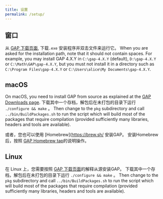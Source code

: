 ```yaml
---
title: 设置
permalink: /setup/
---
```


## 窗口

从 [GAP 下载页面](https://www.gap-system.org/Releases/),
下载`.exe` 安装程序并双击文件来运行它。
When you are asked for the installation path, note that it should
not contain spaces. For example, you may install GAP 4.X.Y in `C:\gap-4.X.Y`
(default), `D:\gap-4.X.Y` or `C:\Math\GAP\gap-4.X.Y`, but you must not
install it in a directory such as `C:\Program Files\gap-4.X.Y` or
`C:\Users\alice\My Documents\gap-4.X.Y`.

## macOS

On macOS, you need to install GAP from source as explained
at the [GAP Downloads page](https://www.gap-system.org/Releases/).
下载其中一个存档，解包后在未打包的目录下运行
`./configure && make` 。 Then change to the
`pkg` subdirectory and call `../bin/BuildPackages.sh` to run the
script which will build most of the packages that require compilation
(provided sufficiently many libraries, headers and tools are available).

或者，您也可以使用 [Homebrew](https://brew.sh/ 安装GAP。
安装Homebrew后，按照
[GAP Homebrew tap](https://github.com/gap-system/homebrew-gap)的说明操作。

## Linux

在 Linux 上，您需要按照
[GAP 下载页面](https://www.gap-system.org/Releases/)的解释从源安装GAP。
下载其中一个存档，解包后在未打包的目录下运行
`./configure && make` 。 Then change to the
`pkg` subdirectory and call `../bin/BuildPackages.sh` to run the
script which will build most of the packages that require compilation
(provided sufficiently many libraries, headers and tools are available).


